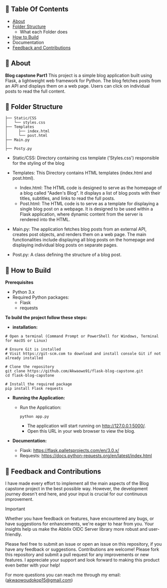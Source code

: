 ##  📖 Table Of Contents
- [About](https://github.com/Akwaowo91/Blog-Capstone-Part1/new/master?filename=README.md#-about) 
- [Folder Structure](https://github.com/Akwaowo91/Blog-Capstone-Part1/new/master?filename=README.md#-folder-structure)
  - What each Folder does
- [How to Build](https://github.com/Akwaowo91/Blog-Capstone-Part1/new/master?filename=README.md#-how-to-build)
- Documentation
- [Feedback and Contributions](https://github.com/Akwaowo91/Blog-Capstone-Part1/new/master?filename=README.md#-feedback-and-contributions)

## 🚀 About
**Blog capstone Part1** This project is a simple blog application built using Flask, a lightweight web framework for Python. The blog fetches posts from an API and displays them on a web page. Users can click on individual posts to read the full content.

## 📄 Folder Structure
    ├── Static/CSS
    │   └── styles.css     
    ├── Templates
    │     ├── index.html
    │     └── post.html
    ├── Main.py
    │
    ├── Posty.py
  - Static/CSS: Directory containing css template ('Styles.css') responsible for the styling of the blog
  - Templates: This Directory contains HTML templates (index.html and post.html).
      - Index.html: The HTML code is designed to serve as the homepage of a blog called "Aaden's Blog". It displays a list of blog posts with their titles, subtitles, and links to read the full posts.
      - Post.html: The HTML code is to serve as a template for displaying a single blog post on a webpage. It is designed to be used within a Flask application, where dynamic content from the server is rendered into the HTML.
       
  - Main.py: The application fetches blog posts from an external API, creates post objects, and renders them on a web page. The main functionalities include displaying all blog posts on the homepage and displaying individual blog posts on separate pages. 
  - Post.py: A class defining the structure of a blog post.    

    
## 📝 How to Build
**Prerequisites**
- Python 3.x
- Required Python packages:
  - Flask
  - requests
 
**To build the project follow these steps:**
  - **installation:**

```shell
# Open a terminal (Command Prompt or PowerShell for Windows, Terminal for macOS or Linux)

# Ensure Git is installed
# Visit https://git-scm.com to download and install console Git if not already installed
            
# Clone the repository
git clone https://github.com/Akwaowo91/flask-blog-capstone.git
cd flask-blog-capstone        

# Install the required package
pip install Flask requests
```
  - **Running the Application:**
       - Run the Application:
         ```shell
         python app.py
         ```
           - The application will start running on http://127.0.0.1:5000/.
           - Open this URL in your web browser to view the blog.
            
  - **Documentation:**
      - Flask: https://flask.palletsprojects.com/en/3.0.x/
      - Requests: https://docs.python-requests.org/en/latest/index.html

## 🤝 Feedback and Contributions
I have made every effort to implement all the main aspects of the Blog capstone project in the best possible way. However, the development journey doesn't end here, and your input is crucial for our continuous improvement.

> [!IMPORTANT]
> Whether you have feedback on features, have encountered any bugs, or have suggestions for enhancements, we're eager to hear from you. Your insights help us make the Abblix OIDC Server library more robust and user-friendly.

Please feel free to submit an issue or open an issue on this repository, if you have any feedback or suggestions.
Contributions are welcome! Please fork this repository and submit a pull request for any improvements or new features.
I appreciate your support and look forward to making this product even better with your help!

For more questions you can reach me through my email: (akwaowoudokop15@gmail.com)

